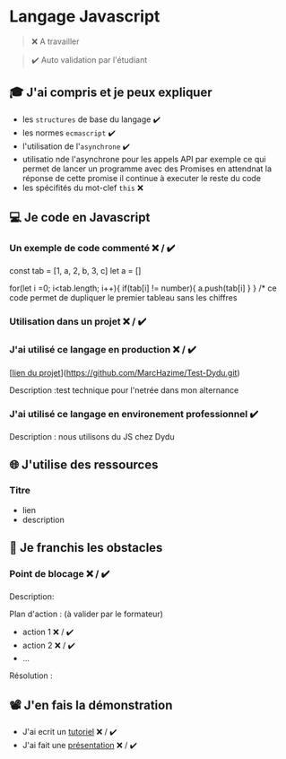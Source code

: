 # Langage Javascript

> ❌ A travailler

> ✔️ Auto validation par l'étudiant

## 🎓 J'ai compris et je peux expliquer

- les `structures` de base du langage  ✔️
- les normes `ecmascript`  ✔️
- l'utilisation de l'`asynchrone`  ✔️
- utilisatio nde l'asynchrone pour les appels API par exemple ce qui permet de lancer un programme avec des Promises en attendnat la réponse de cette promise il continue à executer le reste du code
- les spécifités du mot-clef `this` ❌ 

## 💻 Je code en Javascript

### Un exemple de code commenté ❌ / ✔️

const tab = [1, a, 2, b, 3, c]
let a = []

for(let i =0; i<tab.length; i++){
if(tab[i] != number){
a.push(tab[i]
}
}
/* ce code permet de dupliquer le premier tableau sans les chiffres

### Utilisation dans un projet ❌ / ✔️



### J'ai utilisé ce langage en production ❌ / ✔️

[[lien du projet](...)](https://github.com/MarcHazime/Test-Dydu.git)

Description :test technique pour l'netrée dans mon alternance

### J'ai utilisé ce langage en environement professionnel  ✔️

Description : nous utilisons du JS chez Dydu

## 🌐 J'utilise des ressources

### Titre

- lien
- description

## 🚧 Je franchis les obstacles

### Point de blocage ❌ / ✔️

Description:

Plan d'action : (à valider par le formateur)

- action 1 ❌ / ✔️
- action 2 ❌ / ✔️
- ...

Résolution :

## 📽️ J'en fais la démonstration

- J'ai ecrit un [tutoriel](...) ❌ / ✔️
- J'ai fait une [présentation](...) ❌ / ✔️


